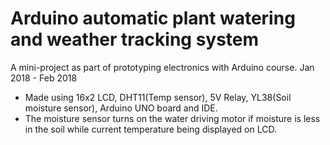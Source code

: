 # Arduino automatic plant watering and weather tracking system
A mini-project as part of prototyping electronics with Arduino course.  Jan 2018 - Feb 2018 

- Made using 16x2 LCD, DHT11(Temp sensor), 5V Relay, YL38(Soil moisture sensor), Arduino UNO board and IDE.
- The moisture sensor turns on the water driving motor if moisture is less in the soil while current temperature being displayed on LCD.
